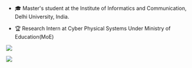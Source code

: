 - 🎓 Master's student at the Institute of Informatics and Communication, Delhi University, India.
  
- 🏆 Research Intern at Cyber Physical Systems Under Ministry of Education(MoE)

<!---
simR122/simR122 is a ✨ special ✨ repository because its `README.md` (this file) appears on your GitHub profile.
You can click the Preview link to take a look at your changes.
--->
[![](/workspaces/simR122/chat.svg)](https://www.linkedin.com/in/simran-r-306230202/) 



[![](/workspaces/simR122/github_contribution_grid-snake.svg)](https://www.linkedin.com/in/simran-r-306230202/)
